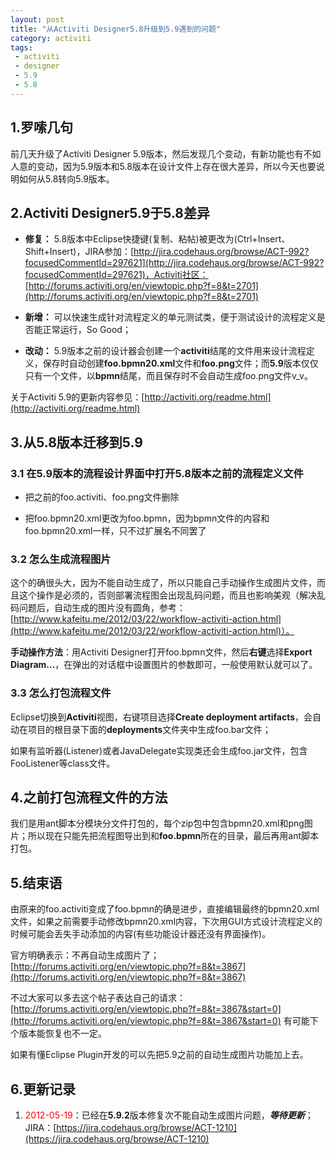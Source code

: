 ```yaml
---
layout: post
title: "从Activiti Designer5.8升级到5.9遇到的问题"
category: activiti
tags: 
 - activiti
 - designer
 - 5.9
 - 5.8
---
```


## 1.罗嗦几句

前几天升级了Activiti Designer 5.9版本，然后发现几个变动，有新功能也有不如人意的变动，因为5.9版本和5.8版本在设计文件上存在很大差异，所以今天也要说明如何从5.8转向5.9版本。

## 2.Activiti Designer5.9于5.8差异

* **修复：** 5.8版本中Eclipse快捷键(复制、粘帖)被更改为(Ctrl+Insert、Shift+Insert)，JIRA参加：[http://jira.codehaus.org/browse/ACT-992?focusedCommentId=297621](http://jira.codehaus.org/browse/ACT-992?focusedCommentId=297621)，Activiti社区：[http://forums.activiti.org/en/viewtopic.php?f=8&t=2701](http://forums.activiti.org/en/viewtopic.php?f=8&t=2701)

* **新增：** 可以快速生成针对流程定义的单元测试类，便于测试设计的流程定义是否能正常运行，So Good；

* **改动：** 5.9版本之前的设计器会创建一个**activiti**结尾的文件用来设计流程定义，保存时自动创建**foo.bpmn20.xml**文件和**foo.png**文件；而**5.9**版本仅仅只有一个文件，以**bpmn**结尾，而且保存时不会自动生成foo.png文件v_v。

关于Activiti 5.9的更新内容参见：[http://activiti.org/readme.html](http://activiti.org/readme.html)

## 3.从5.8版本迁移到5.9

### 3.1 在5.9版本的流程设计界面中打开5.8版本之前的流程定义文件

* 把之前的foo.activiti、foo.png文件删除

* 把foo.bpmn20.xml更改为foo.bpmn，因为bpmn文件的内容和foo.bpmn20.xml一样，只不过扩展名不同罢了

### 3.2 怎么生成流程图片

这个的确很头大，因为不能自动生成了，所以只能自己手动操作生成图片文件，而且这个操作是必须的，否则部署流程图会出现乱码问题，而且也影响美观（解决乱码问题后，自动生成的图片没有圆角，参考：[http://www.kafeitu.me/2012/03/22/workflow-activiti-action.html](http://www.kafeitu.me/2012/03/22/workflow-activiti-action.html)）。

**手动操作方法**：用Activiti Designer打开foo.bpmn文件，然后**右键**选择**Export Diagram...**，在弹出的对话框中设置图片的参数即可，一般使用默认就可以了。

### 3.3 怎么打包流程文件

Eclipse切换到**Activiti**视图，右键项目选择**Create deployment artifacts**，会自动在项目的根目录下面的**deployments**文件夹中生成foo.bar文件；

如果有监听器(Listener)或者JavaDelegate实现类还会生成foo.jar文件，包含FooListener等class文件。

## 4.之前打包流程文件的方法

我们是用ant脚本分模块分文件打包的，每个zip包中包含bpmn20.xml和png图片；所以现在只能先把流程图导出到和**foo.bpmn**所在的目录，最后再用ant脚本打包。

## 5.结束语

由原来的foo.activiti变成了foo.bpmn的确是进步，直接编辑最终的bpmn20.xml文件，如果之前需要手动修改bpmn20.xml内容，下次用GUI方式设计流程定义的时候可能会丢失手动添加的内容(有些功能设计器还没有界面操作)。

官方明确表示：不再自动生成图片了；[http://forums.activiti.org/en/viewtopic.php?f=8&t=3867](http://forums.activiti.org/en/viewtopic.php?f=8&t=3867)

不过大家可以多去这个帖子表达自己的请求：[http://forums.activiti.org/en/viewtopic.php?f=8&t=3867&start=0](http://forums.activiti.org/en/viewtopic.php?f=8&t=3867&start=0) 有可能下个版本能恢复也不一定。

如果有懂Eclipse Plugin开发的可以先把5.9之前的自动生成图片功能加上去。

## 6.更新记录

1. <font color='red'>2012-05-19</font>：已经在**5.9.2**版本修复次不能自动生成图片问题，**_等待更新_**；JIRA：[https://jira.codehaus.org/browse/ACT-1210](https://jira.codehaus.org/browse/ACT-1210)

